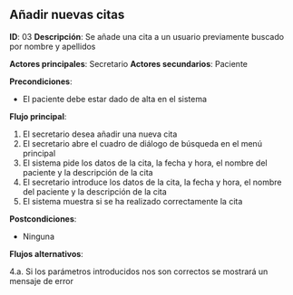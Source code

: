 ## Añadir nuevas citas

**ID**: 03
**Descripción**: Se añade una cita a un usuario previamente buscado por nombre y apellidos

**Actores principales**: Secretario
**Actores secundarios**: Paciente


**Precondiciones**:
* El paciente debe estar dado de alta en el sistema

**Flujo principal**:
1. El secretario desea añadir una nueva cita
1. El secretario abre el cuadro de diálogo de búsqueda en el menú principal
1. El sistema pide los datos de la cita, la fecha y hora, el nombre del paciente y la descripción de la cita
1. El secretario introduce los datos de la cita, la fecha y hora, el nombre del paciente y la descripción de la cita
1. El sistema muestra si se ha realizado correctamente la cita

**Postcondiciones**:

* Ninguna

**Flujos alternativos**:

4.a. Si los parámetros introducidos nos son correctos se mostrará un mensaje de error

